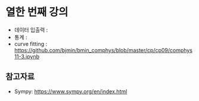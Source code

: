 # 열한 번째 강의 

* 데이터 입출력 :
* 통계 :
* curve fitting : https://github.com/bjmin/bmin_comphys/blob/master/cp/cp09/comphys11-3.ipynb

## 참고자료
* Sympy: https://www.sympy.org/en/index.html
